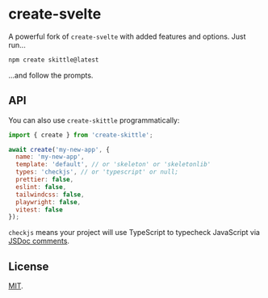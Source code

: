 # create-svelte

A powerful fork of `create-svelte` with added features and options. Just run...

```bash
npm create skittle@latest
```

...and follow the prompts.

## API

You can also use `create-skittle` programmatically:

```js
import { create } from 'create-skittle';

await create('my-new-app', {
  name: 'my-new-app',
  template: 'default', // or 'skeleton' or 'skeletonlib'
  types: 'checkjs', // or 'typescript' or null;
  prettier: false,
  eslint: false,
  tailwindcss: false,
  playwright: false,
  vitest: false
});
```

`checkjs` means your project will use TypeScript to typecheck JavaScript via [JSDoc comments](https://www.typescriptlang.org/docs/handbook/jsdoc-supported-types.html).

## License

[MIT](../../LICENSE).
